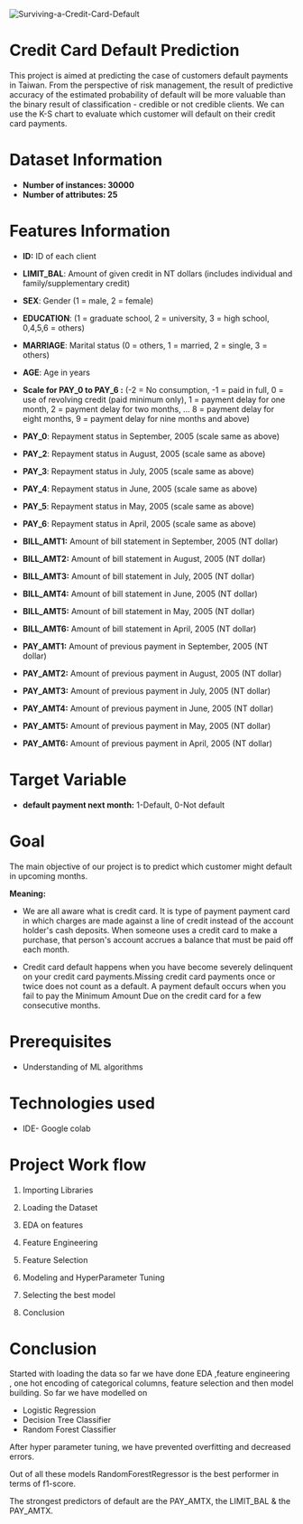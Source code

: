 ![Surviving-a-Credit-Card-Default](https://user-images.githubusercontent.com/60965420/205428396-f01f1512-733d-42b2-9ffd-edd6c33b0af8.png)
# Credit Card Default Prediction
This project is aimed at predicting the case of customers default payments in Taiwan. From the perspective of risk management, the result of predictive accuracy of the estimated probability of default will be more valuable than the binary result of classification - credible or not credible clients. We can use the K-S chart to evaluate which customer will default on their credit card payments.
# **Dataset Information**
* **Number of instances: 30000**
* **Number of attributes: 25**
# **Features Information**

* **ID:** ID of each client

* **LIMIT_BAL**: Amount of given credit in NT dollars (includes individual and family/supplementary credit)

* **SEX**: Gender (1 = male, 2 = female)

* **EDUCATION**: (1 = graduate school, 2 = university, 3 = high school, 0,4,5,6 = others)

* **MARRIAGE**: Marital status (0 = others, 1 = married, 2 = single, 3 = others)

* **AGE**: Age in years

* **Scale for PAY_0 to PAY_6 :** (-2 = No consumption, -1 = paid in full, 0 = use of revolving credit (paid minimum only), 1 = payment delay for one month, 2 = payment delay for two months, ... 8 = payment delay for eight months, 9 = payment delay for nine months and above)

* **PAY_0**: Repayment status in September, 2005 (scale same as above)

* **PAY_2**: Repayment status in August, 2005 (scale same as above)

* **PAY_3**: Repayment status in July, 2005 (scale same as above)

* **PAY_4**: Repayment status in June, 2005 (scale same as above)

* **PAY_5**: Repayment status in May, 2005 (scale same as above)

* **PAY_6**: Repayment status in April, 2005 (scale same as above)

* **BILL_AMT1:** Amount of bill statement in September, 2005 (NT dollar)

* **BILL_AMT2:** Amount of bill statement in August, 2005 (NT dollar)

* **BILL_AMT3:** Amount of bill statement in July, 2005 (NT dollar)

* **BILL_AMT4:** Amount of bill statement in June, 2005 (NT dollar)

* **BILL_AMT5:** Amount of bill statement in May, 2005 (NT dollar)

* **BILL_AMT6:** Amount of bill statement in April, 2005 (NT dollar)

* **PAY_AMT1:** Amount of previous payment in September, 2005 (NT dollar)

* **PAY_AMT2:** Amount of previous payment in August, 2005 (NT dollar)

* **PAY_AMT3:** Amount of previous payment in July, 2005 (NT dollar)

* **PAY_AMT4:** Amount of previous payment in June, 2005 (NT dollar)

* **PAY_AMT5:** Amount of previous payment in May, 2005 (NT dollar)

* **PAY_AMT6:** Amount of previous payment in April, 2005 (NT dollar)
# **Target Variable**
* **default payment next month:** 1-Default, 0-Not default
# **Goal**

The main objective of our project is to predict which customer might default in upcoming months.

**Meaning:**
* We are all aware what is credit card. It is type of payment payment card in which charges are made against a line of credit instead of the account holder's cash deposits. When someone uses a credit card to make a purchase, that person's account accrues a balance that must be paid off each month.

* Credit card default happens when you have become severely delinquent on your credit card payments.Missing credit card payments once or twice does not count as a default. A payment default occurs when you fail to pay the Minimum Amount Due on the credit card for a few consecutive months.
# **Prerequisites**
* Understanding of ML algorithms
# **Technologies used**
* IDE- Google colab
# **Project Work flow**
1. Importing Libraries

2. Loading the Dataset

3. EDA on features

4. Feature Engineering

5. Feature Selection

6. Modeling and HyperParameter Tuning

7. Selecting the best model

8. Conclusion

# **Conclusion**
Started with loading the data so far we have done EDA ,feature engineering , one hot encoding of categorical columns, feature selection and then model building. So far we have modelled on

* Logistic Regression
* Decision Tree Classifier
* Random Forest Classifier


After hyper parameter tuning, we have prevented overfitting and decreased errors.

Out of all these models RandomForestRegressor is the best performer in terms of f1-score.

The strongest predictors of default are the PAY_AMTX, the LIMIT_BAL & the PAY_AMTX.
